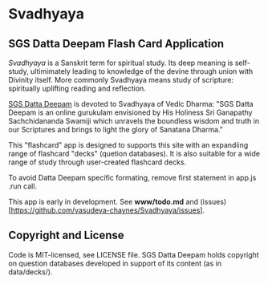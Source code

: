 Svadhyaya
=========

SGS Datta Deepam Flash Card Application
---------------------------------------

*Svadhyaya* is a Sanskrit term for spiritual study. Its deep meaning is
self-study, ultimimately leading to knowledge of the devine through union
with Divinity itself. More commonly Svadhyaya means study of scripture:
spiritually uplifting reading and reflection.

[SGS Datta Deepam](http://www.sgsdattadeepam.org) is devoted to Svadhyaya
of Vedic Dharma: "SGS Datta Deepam is an online gurukulam envisioned by His
Holiness Sri Ganapathy Sachchidananda Swamiji which unravels the boundless
wisdom and truth in our Scriptures and brings to light the glory of
Sanatana Dharma."

This "flashcard" app is designed to supports this site with an expandiing
range of flashcard "decks" (quetion databases). It is also suitable for a wide
range of study through user-created flashcard decks.

To avoid Datta Deepam specific formating, remove first statement in app.js
.run call.

This app is early in development.
See **www/todo.md** and (issues)[https://github.com/vasudeva-chaynes/Svadhyaya/issues].


Copyright and License
---------------------

Code is MIT-licensed, see LICENSE file.  SGS Datta Deepam holds copyright
on question databases developed in support of its content (as in data/decks/).
